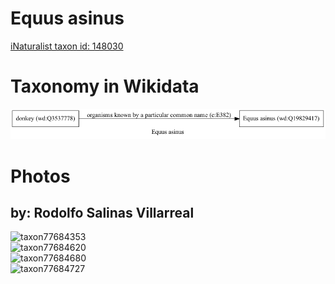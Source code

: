 
Equus asinus
============
  
[iNaturalist taxon id: 148030](https://www.inaturalist.org/taxa/148030)
# Taxonomy in Wikidata
  
![Equus asinus](../wikidata_schemas/Equus_asinus.gv.png)
# Photos

## by: Rodolfo Salinas Villarreal
  
![taxon77684353](https://inaturalist-open-data.s3.amazonaws.com/photos/83458570/medium.jpg)  
![taxon77684620](https://inaturalist-open-data.s3.amazonaws.com/photos/83460132/medium.jpg)  
![taxon77684680](https://inaturalist-open-data.s3.amazonaws.com/photos/83460205/medium.jpg)  
![taxon77684727](https://inaturalist-open-data.s3.amazonaws.com/photos/83460267/medium.jpg)